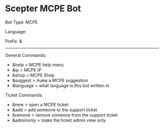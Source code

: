 # Scepter MCPE Bot

Bot Type: MCPE

Language:

Prefix: &

----------

General Commands:

- &help > MCPE help menu
- &ip > MCPE IP
- &shop > MCPE Shop
- &suggest > make a MCPE suggestion
- &language > what language is this bot written in

Ticket Commands:

- &new > open a MCPE ticket
- &add > add someone to the support ticket
- &remove > remove someone from the support ticket
- &adminonly > make the ticket admin view only